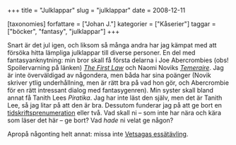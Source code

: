 +++
title = "Julklappar"
slug = "julklappar"
date = 2008-12-11

[taxonomies]
forfattare = ["Johan J."]
kategorier = ["Kåserier"]
taggar = ["böcker", "fantasy", "julklappar"]
+++

Snart är det jul igen, och liksom så många andra har jag kämpat med att
försöka hitta lämpliga julklappar till diverse personer. En del med
fantasyanknytning: min bror skall få första delarna i Joe Abercrombies (obs!
Spoilervarning på länken) _[The First Law](http://vetsaga.se/?p=37)_ och
Naomi Noviks
_[Temeraire](https://catahya.net//litteratur/recensioner.asp?id=586)_. Jag
är inte överväldigad av någondera, men båda har sina poänger (Novik skriver
ytlig underhållning, men är rätt bra på vad hon gör, och Abercrombie för en
rätt intressant dialog med fantasygenren). Min syster skall bland annat få
Tanith Lees _Piratika_. Jag har inte läst den själv, men det är Tanith Lee,
så jag litar på att den är bra. Dessutom funderar jag på att ge bort en
[tidskriftsprenumeration](http://vetsaga.se/a/?p=225) eller två. Vad skall ni
– som inte har nära och kära som läser det här – ge bort? Vad _hade_ ni velat
ge någon?

Apropå någonting helt annat: missa inte [Vetsagas
essätävling](http://vetsaga.se/essatavling).
